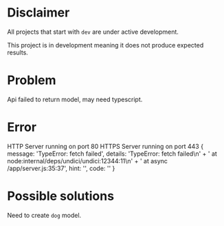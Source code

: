 # Disclaimer
All projects that start with `dev`
are under active development.

This project is in development meaning
it does not produce expected results.

# Problem
Api failed to return model, may need typescript.

# Error
HTTP Server running on port 80
HTTPS Server running on port 443
{
  message: 'TypeError: fetch failed',
  details: 'TypeError: fetch failed\n' +
    '    at node:internal/deps/undici/undici:12344:11\n' +
    '    at async /app/server.js:35:37',
  hint: '',
  code: ''
}


# Possible solutions
Need to create `dog` model.